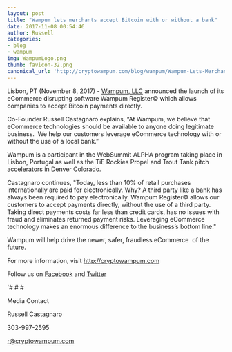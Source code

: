 ```yaml
---
layout: post
title: "Wampum lets merchants accept Bitcoin with or without a bank"
date: 2017-11-08 00:54:46
author: Russell
categories:
- blog
- wampum
img: WampumLogo.png
thumb: favicon-32.png
canonical_url: 'http://cryptowampum.com/blog/wampum/Wampum-Lets-Merchants-Accept-Bitcoin.html'
---
```



Lisbon, PT (November 8, 2017) - [Wampum, LLC](http://cryptowampum.com) announced the launch of its eCommerce disrupting software Wampum Register© which allows companies to accept Bitcoin payments directly.

Co-Founder Russell Castagnaro explains, “At Wampum, we believe that eCommerce technologies should be available to anyone doing legitimate business.  We help our customers leverage eCommerce technology with or without the use of a local bank.” 

Wampum is a participant in the WebSummit ALPHA program taking place in Lisbon, Portugal as well as the TiE Rockies Propel and Trout Tank pitch accelerators in Denver Colorado.

Castagnaro continues, "Today, less than 10% of retail purchases internationally are paid for electronically.  Why? A third party like a bank has always been required to pay electronically. Wampum Register© allows our customers to accept payments directly, without the use of a third party. Taking direct payments costs far less than credit cards, has no issues with fraud and eliminates returned payment risks. Leveraging eCommerce technology makes an enormous difference to the business’s bottom line."

Wampum will help drive the newer, safer, fraudless eCommerce  of the future.

For more information, visit http://cryptowampum.com

Follow us on [Facebook](https://www.facebook.com/cryptowampum/) and [Twitter](https://twitter.com/CryptoWampum)

'# # #

Media Contact

Russell Castagnaro

303-997-2595

r@cryptowampum.com



[russell]: http://cryptowampum.com
